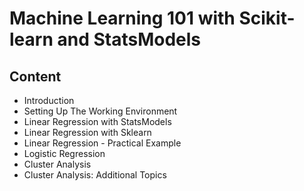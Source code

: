 # Machine Learning 101 with Scikit-learn and StatsModels

## Content

- Introduction
- Setting Up The Working Environment
- Linear Regression with StatsModels
- Linear Regression with Sklearn
- Linear Regression - Practical Example
- Logistic Regression
- Cluster Analysis
- Cluster Analysis: Additional Topics

